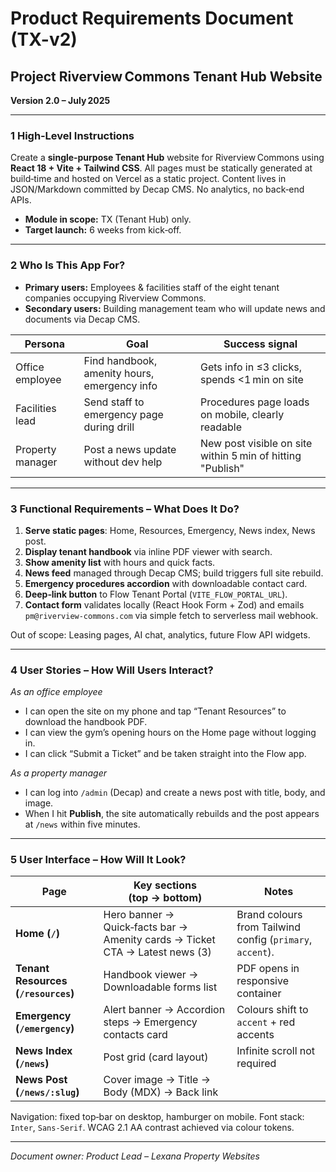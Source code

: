 # Product Requirements Document (TX-v2)

## Project Riverview Commons Tenant Hub Website

**Version 2.0 – July 2025**

---

### 1 High‑Level Instructions

Create a **single‑purpose Tenant Hub** website for Riverview Commons using **React 18 + Vite + Tailwind CSS**.  All pages must be statically generated at build‑time and hosted on Vercel as a static project.  Content lives in JSON/Markdown committed by Decap CMS.  No analytics, no back‑end APIs.

- **Module in scope:** TX (Tenant Hub) only.
- **Target launch:** 6 weeks from kick‑off.

---

### 2 Who Is This App For?

- **Primary users:** Employees & facilities staff of the eight tenant companies occupying Riverview Commons.
- **Secondary users:** Building management team who will update news and documents via Decap CMS.

| Persona | Goal | Success signal |
| --- | --- | --- |
| Office employee | Find handbook, amenity hours, emergency info | Gets info in ≤3 clicks, spends <1 min on site |
| Facilities lead | Send staff to emergency page during drill | Procedures page loads on mobile, clearly readable |
| Property manager | Post a news update without dev help | New post visible on site within 5 min of hitting "Publish" |

---

### 3 Functional Requirements – What Does It Do?

1. **Serve static pages**: Home, Resources, Emergency, News index, News post.
2. **Display tenant handbook** via inline PDF viewer with search.
3. **Show amenity list** with hours and quick facts.
4. **News feed** managed through Decap CMS; build triggers full site rebuild.
5. **Emergency procedures accordion** with downloadable contact card.
6. **Deep‑link button** to Flow Tenant Portal (`VITE_FLOW_PORTAL_URL`).
7. **Contact form** validates locally (React Hook Form + Zod) and emails `pm@riverview‑commons.com` via simple fetch to serverless mail webhook.

Out of scope: Leasing pages, AI chat, analytics, future Flow API widgets.

---

### 4 User Stories – How Will Users Interact?

*As an office employee*

- I can open the site on my phone and tap “Tenant Resources” to download the handbook PDF.
- I can view the gym’s opening hours on the Home page without logging in.
- I can click “Submit a Ticket” and be taken straight into the Flow app.

*As a property manager*

- I can log into `/admin` (Decap) and create a news post with title, body, and image.
- When I hit **Publish**, the site automatically rebuilds and the post appears at `/news` within five minutes.

---

### 5 User Interface – How Will It Look?

| Page | Key sections (top → bottom) | Notes |
| --- | --- | --- |
| **Home (`/`)** | Hero banner → Quick‑facts bar → Amenity cards → Ticket CTA → Latest news (3) | Brand colours from Tailwind config (`primary`, `accent`). |
| **Tenant Resources (`/resources`)** | Handbook viewer → Downloadable forms list | PDF opens in responsive container |
| **Emergency (`/emergency`)** | Alert banner → Accordion steps → Emergency contacts card | Colours shift to `accent` + red accents |
| **News Index (`/news`)** | Post grid (card layout) | Infinite scroll not required |
| **News Post (`/news/:slug`)** | Cover image → Title → Body (MDX) → Back link |  |

Navigation: fixed top‑bar on desktop, hamburger on mobile.  Font stack: `Inter`, `Sans‑Serif`.  WCAG 2.1 AA contrast achieved via colour tokens.

---

*Document owner: Product Lead – Lexana Property Websites*